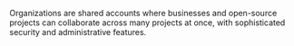 Organizations are shared accounts where businesses and open-source projects can collaborate across many projects at once, with sophisticated security and administrative features.
